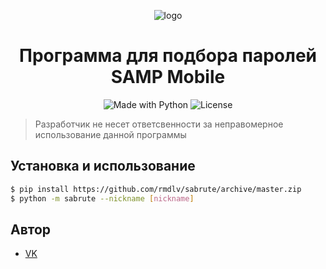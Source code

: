 <p align="center">
    <img alt="logo" src="https://samp-mobile.com/style/img/logo.png">
</p>

<h1 align="center">Программа для подбора паролей SAMP Mobile</h1>

<p align="center">
    <img alt="Made with Python" src="https://img.shields.io/badge/Made%20with-Python-%23FFD242?logo=python&logoColor=white">
    <img alt="License" src="https://img.shields.io/github/license/UHl0aG9uZWVy/SA-MP-Mobile-Bruteforce?style=flat-square)">
</p>

> Разработчик не несет ответсвенности за неправомерное использование данной программы

## Установка и использование
```bash
$ pip install https://github.com/rmdlv/sabrute/archive/master.zip
$ python -m sabrute --nickname [nickname]
```

## Автор
- [VK](https://vk.com/vegvs)
